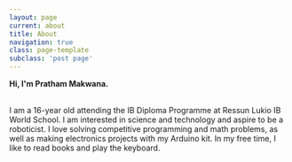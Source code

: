 ```yaml
---
layout: page
current: about
title: About
navigation: true
class: page-template
subclass: 'post page'
---
```


**Hi, I'm Pratham Makwana.**
<br><br>

I am a 16-year old attending the IB Diploma Programme at Ressun Lukio IB World School. I am interested in science and technology and aspire to be a roboticist. I love solving competitive programming and math problems, as well as making electronics projects with my Arduino kit. In my free time, I like to read books and play the keyboard.